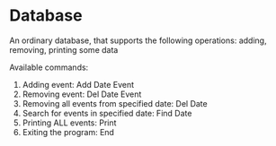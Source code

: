 # Database
An ordinary database, that supports the following operations: adding, removing, printing some data

Available commands:
1) Adding event: Add Date Event
2) Removing event: Del Date Event
3) Removing all events from specified date: Del Date
4) Search for events in specified date: Find Date
5) Printing ALL events: Print
6) Exiting the program: End

